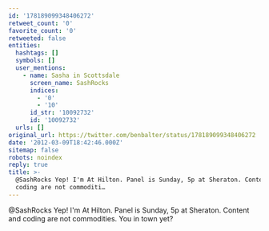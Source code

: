 ```yaml
---
id: '178189099348406272'
retweet_count: '0'
favorite_count: '0'
retweeted: false
entities:
  hashtags: []
  symbols: []
  user_mentions:
    - name: Sasha in Scottsdale
      screen_name: SashRocks
      indices:
        - '0'
        - '10'
      id_str: '10092732'
      id: '10092732'
  urls: []
original_url: https://twitter.com/benbalter/status/178189099348406272
date: '2012-03-09T18:42:46.000Z'
sitemap: false
robots: noindex
reply: true
title: >-
  @SashRocks Yep! I'm At Hilton. Panel is Sunday, 5p at Sheraton. Content and
  coding are not commoditi…
---
```


@SashRocks Yep! I'm At Hilton. Panel is Sunday, 5p at Sheraton. Content and coding are not commodities. You in town yet?